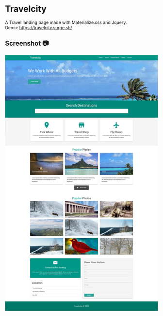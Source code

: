 # Travelcity
A Travel landing page made with Materialize.css and Jquery.  
Demo: https://travelcity.surge.sh/  

## Screenshot :camera:  
![Home](https://github.com/Hichem-Chabou/Travelcity/blob/master/img/Travelcity-full.jpg)  
